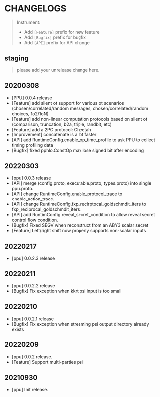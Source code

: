 # CHANGELOGS

> Instrument:
>
> - Add `[Feature]` prefix for new feature
> - Add `[Bugfix]` prefix for bugfix
> - Add `[API]` prefix for API change

## staging
> please add your unrelease change here.

## 20200308
- [PPU] 0.0.4 release
- [Feature] add silent ot support for various ot scenarios (chosen/correlated/random messages, chosen/correlated/random choices, 1o2/1oN)
- [Feature] add non-linear computation protocols based on silent ot (comparison, truncation, b2a, triple, randbit, etc)
- [Feature] add a 2PC protocol: Cheetah
- [Improvement] concatenate is a lot faster
- [API] add RuntimeConfig.enable_op_time_profile to ask PPU to collect timing profiling data
- [Bugfix] fixed pphlo.ConstOp may lose signed bit after encoding

## 20220303
- [ppu] 0.0.3 release
- [API] merge (config.proto, executable.proto, types.proto) into single ppu.proto.
- [API] change RuntimeConfig.enable_protocol_trace to enable_action_trace.
- [API] change RuntimeConfig.fxp_recirptocal_goldschmdit_iters to fxp_reciprocal_goldschmdit_iters.
- [API] add RuntimConfig.reveal_secret_condition to allow reveal secret control flow condition.
- [Bugfix] Fixed SEGV when reconstruct from an ABY3 scalar secret
- [Feature] Left/right shift now properly supports non-scalar inputs

## 20220217
- [ppu] 0.0.2.3 release

## 20220211
- [ppu] 0.0.2.2 release
- [Bugfix] Fix exception when kkrt psi input is too small

## 20220210
- [ppu] 0.0.2.1 release
- [Bugfix] Fix exception when streaming psi output directory already exists 

## 20220209
- [ppu] 0.0.2 release.
- [Feature] Support multi-parties psi

## 20210930
- [ppu] Init release.
